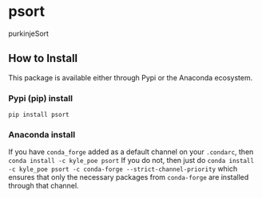 # psort
purkinjeSort

## How to Install
This package is available either through Pypi or the Anaconda ecosystem.

### Pypi (pip) install
`pip install psort`

### Anaconda install
If you have `conda_forge` added as a default channel on your `.condarc`, then
`conda install -c kyle_poe psort`
If you do not, then just do
`conda install -c kyle_poe psort -c conda-forge --strict-channel-priority`
which ensures that only the necessary packages from `conda-forge` are installed through that channel.
